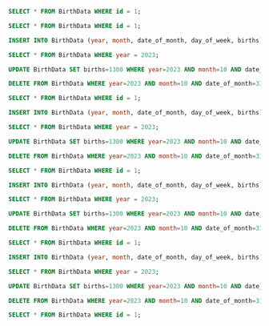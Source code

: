 ```sql
SELECT * FROM BirthData WHERE id = 1;
```

```sql
SELECT * FROM BirthData WHERE id = 1;
```

```sql
INSERT INTO BirthData (year, month, date_of_month, day_of_week, births) VALUES (2023, 10, 31, 2, 1200);
```

```sql
SELECT * FROM BirthData WHERE year = 2023;
```

```sql
UPDATE BirthData SET births=1300 WHERE year=2023 AND month=10 AND date_of_month=31;
```

```sql
DELETE FROM BirthData WHERE year=2023 AND month=10 AND date_of_month=31;
```

```sql
SELECT * FROM BirthData WHERE id = 1;
```

```sql
INSERT INTO BirthData (year, month, date_of_month, day_of_week, births) VALUES (2023, 10, 31, 2, 1200);
```

```sql
SELECT * FROM BirthData WHERE year = 2023;
```

```sql
UPDATE BirthData SET births=1300 WHERE year=2023 AND month=10 AND date_of_month=31;
```

```sql
DELETE FROM BirthData WHERE year=2023 AND month=10 AND date_of_month=31;
```

```sql
SELECT * FROM BirthData WHERE id = 1;
```

```sql
INSERT INTO BirthData (year, month, date_of_month, day_of_week, births) VALUES (2023, 10, 31, 2, 1200);
```

```sql
SELECT * FROM BirthData WHERE year = 2023;
```

```sql
UPDATE BirthData SET births=1300 WHERE year=2023 AND month=10 AND date_of_month=31;
```

```sql
DELETE FROM BirthData WHERE year=2023 AND month=10 AND date_of_month=31;
```

```sql
SELECT * FROM BirthData WHERE id = 1;
```

```sql
INSERT INTO BirthData (year, month, date_of_month, day_of_week, births) VALUES (2023, 10, 31, 2, 1200);
```

```sql
SELECT * FROM BirthData WHERE year = 2023;
```

```sql
UPDATE BirthData SET births=1300 WHERE year=2023 AND month=10 AND date_of_month=31;
```

```sql
DELETE FROM BirthData WHERE year=2023 AND month=10 AND date_of_month=31;
```

```sql
SELECT * FROM BirthData WHERE id = 1;
```

